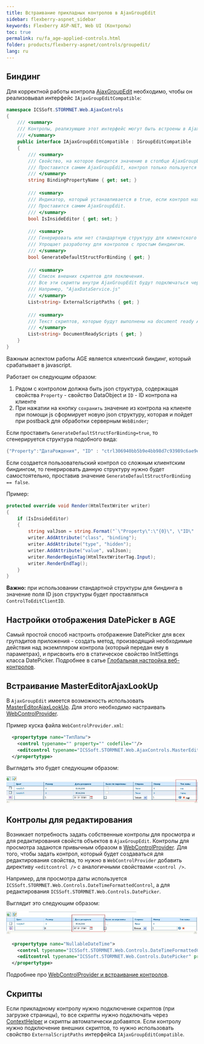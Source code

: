 ```yaml
---
title: Встраивание прикладных контролов в AjaxGroupEdit
sidebar: flexberry-aspnet_sidebar
keywords: Flexberry ASP-NET, Web UI (Контролы)
toc: true
permalink: ru/fa_age-applied-controls.html
folder: products/flexberry-aspnet/controls/groupedit/
lang: ru
---
```


## Биндинг

Для корректной работы контрола [AjaxGroupEdit](fa_ajax-group-edit.html) необходимо, чтобы он реализовывал интерфейс `IAjaxGroupEditCompatible`:

```csharp
namespace ICSSoft.STORMNET.Web.AjaxControls
{
    /// <summary>
    /// Контролы, реализующие этот интерфейс могут быть встроены в AjaxGroupEdit
    /// </summary>
    public interface IAjaxGroupEditCompatible : IGroupEditCompatible
    {
        /// <summary>
        /// Свойство, на которое биндится значение в столбце AjaxGroupEdit. 
        /// Проставится самим AjaxGroupEdit, контрол только пользуется значением.
        /// </summary>
        string BindingPropertyName { get; set; }

        /// <summary>
        /// Индикатор, который устанавливается в true, если контрол находится внутри в AjaxGroupEdit.
        /// Проставится самим AjaxGroupEdit.
        /// </summary>
        bool IsInsideEditor { get; set; }

        /// <summary>
        /// Генерировать или нет стандартную структуру для клиентского биндинга.
        /// Упрощает разработку для контролов с простым биндингом.
        /// </summary>
        bool GenerateDefaultStructForBinding { get; }

        /// <summary>
        /// Список внешних скриптов для поключения.
        /// Все эти скрипты внутри AjaxGroupEdit будут подключаться через ContextHelper.
        /// Например, "AjaxDataService.js"
        /// </summary>
        List<string> ExternalScriptPaths { get; }

        /// <summary>
        /// Текст скриптов, которые будут выполнены на document ready AjaxGroupEdit
        /// </summary>
        List<string> DocumentReadyScripts { get; }
    }
}
```

Важным аспектом работы AGE является клиентский биндинг, который срабатывает в javascript.

Работает он следующим образом: 
1. Рядом с контролом должна быть json структура, содержащая свойства `Property` - свойство DataObject и `ID` - ID контрола на клиенте
2. При нажатии на кнопку `сохранить` значение из контрола на клиенте при помощи js сформирует новую json структуру, которая и пойдет при postback для обработки серверным `WebBinder`;

Если проставить `GenerateDefaultStructForBinding=true`, то сгенерируется структура подобного вида:

```csharp
{"Property":"ДатаРождения", "ID" : "ctrl306940bb5b9e4bb98d7c93989c6ae9ed_ctrlДатаРождения_ctrl"}
```

Если создается пользовательский контрол со сложным клиентским биндингом, то генерировать данную структуру нужно будет самостоятельно, проставив значение `GenerateDefaultStructForBinding == false`.

Пример:

```csharp
protected override void Render(HtmlTextWriter writer)
{
    if (IsInsideEditor)
    {
        string valJson = string.Format("`\"Property\":\"{0}\", \"ID\" : \"{1}\"`", BindingPropertyName, ID + "_ctrl");
        writer.AddAttribute("class", "binding");
        writer.AddAttribute("type", "hidden");
        writer.AddAttribute("value", valJson);
        writer.RenderBeginTag(HtmlTextWriterTag.Input);
        writer.RenderEndTag();
    }
}
```

**Важно:** при использовании стандартной структуры для биндинга в значение поля ID json структуры будет проставляться `ControlToEditClientID`.

## Настройки отображения DatePicker в AGE

Самый простой способ настроить отображение DatePicker для всех групэдитов приложения - создать метод, производящий необходимые действия над экземпляром контрола (который передан ему в параметрах), и присвоить его в статическое свойство InitSettings класса DatePicker. Подробнее в сатье [Глобальная настройка веб-контролов](fa_init-control-settings-delegate.html).

## Встраивание MasterEditorAjaxLookUp

В `AjaxGroupEdit` имеется возможность использовать [MasterEditorAjaxLookUp](fa_master-editor-ajax-lookup.html). Для этого необходимо настраивать [WebControlProvider](fa_master-editor-ajax-lookup.html).

Пример куска файла `WebControlProvider.xml`:

```xml
  <propertytype name="ТипЛапы">
    <control typename="" property="" codefile=""/>
    <editcontrol typename="ICSSoft.STORMNET.Web.AjaxControls.MasterEditorAjaxLookUp" property="SelectedMasterPK" codefile=""/>
  </propertytype>
```

Выглядеть это будет следующим образом:

![](/images/pages/products/flexberry-aspnet/controls/groupedit/wge-ajax-lookup.jpg)

## Контролы для редактирования
Возникает потребность задать собственные контролы для просмотра и для редактирования свойств объектов в `AjaxGroupEdit`. Контролы для просмотра задаются привычным образом в [WebControlProvider](fa_web-control-provider.html). Для того, чтобы задать контрол, который будет создаваться для редактирования свойства, то нужно в `WebControlProvider` добавить директиву `<editcontrol />` с аналогичными свойствами `<control />`.

Например, для просмотра даты используется `ICSSoft.STORMNET.Web.Controls.DateTimeFormattedControl`, а для редактирования `ICSSoft.STORMNET.Web.Controls.DatePicker`.

Выглядит это следующим образом:

![](/images/pages/products/flexberry-aspnet/controls/groupedit/wge-dates.jpg)

```xml
  <propertytype name="NullableDateTime">
    <control typename="ICSSoft.STORMNET.Web.Controls.DateTimeFormattedControl" property="Text" codefile="DateTimeFormattedControl.ascx"/>
    <editcontrol typename="ICSSoft.STORMNET.Web.Controls.DatePicker" property="Text" codefile="DatePicker.ascx"/>
  </propertytype>
```

Подробнее про [WebControlProvider и встраивание контролов](fa_web-control-provider.html).

## Скрипты

Если прикладному контролу нужно подключение скриптов (при загрузке страницы), то все скрипты нужно подключать через [ContextHelper](fa_context-helper.html) и скрипты автоматически добавятся. Если контролу нужно подключение внешних скриптов, то нужно использовать свойство `ExternalScriptPaths` интерфейса `IAjaxGroupEditCompatible`.